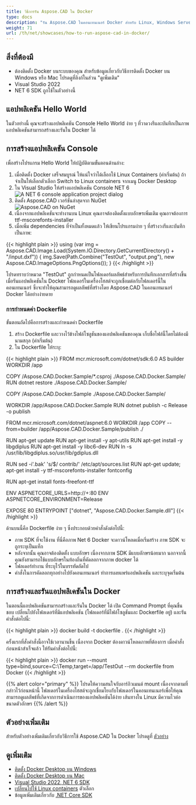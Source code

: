 ```yaml
---
title: วิธีการรัน Aspose.CAD ใน Docker
type: docs
description: "รัน Aspose.CAD ในคอนเทนเนอร์ Docker สำหรับ Linux, Windows Server และระบบปฏิบัติการใด ๆ"
weight: 71
url: /th/net/showcases/how-to-run-aspose-cad-in-docker/
---
```


## สิ่งที่ต้องมี
- ต้องติดตั้ง Docker บนระบบของคุณ สำหรับข้อมูลเกี่ยวกับวิธีการติดตั้ง Docker บน Windows หรือ Mac โปรดดูที่ลิงก์ในส่วน "ดูเพิ่มเติม"
- Visual Studio 2022
- NET 6 SDK ถูกใช้ในตัวอย่างนี้

## แอปพลิเคชัน Hello World

ในตัวอย่างนี้ คุณจะสร้างแอปพลิเคชัน Console Hello World ง่าย ๆ ที่วาดวงรีและบันทึกเป็นภาพ แอปพลิเคชันสามารถสร้างและรันใน Docker ได้

## การสร้างแอปพลิเคชัน Console

เพื่อสร้างโปรแกรม Hello World ให้ปฏิบัติตามขั้นตอนด้านล่าง:
1. เมื่อติดตั้ง Docker เสร็จสมบูรณ์ ให้แน่ใจว่าได้เลือกใช้ Linux Containers (ค่าเริ่มต้น) ถ้าจำเป็นให้เลือกตัวเลือก Switch to Linux containers จากเมนู Docker Desktop
1. ใน Visual Studio ให้สร้างแอปพลิเคชัน Console NET 6<br>
![A NET 6 console application project dialog](/_assets/showcases/docker/1.png)<br>
1. ติดตั้ง Aspose.CAD เวอร์ชันล่าสุดจาก NuGet<br>
![Aspose.CAD on NuGet](/_assets/showcases/docker/2.png)<br>
1. เนื่องจากแอปพลิเคชันจะทำงานบน Linux คุณอาจต้องติดตั้งแบบอักษรเพิ่มเติม คุณอาจต้องการ ttf-mscorefonts-installer
1. เมื่อเพิ่ม dependencies ที่จำเป็นทั้งหมดแล้ว ให้เขียนโปรแกรมง่าย ๆ ที่สร้างวงรีและบันทึกเป็นภาพ:<br>

{{< highlight plain >}}
using (var img = Aspose.CAD.Image.Load(System.IO.Directory.GetCurrentDirectory() + "/input.dxf"))
{
	img.Save(Path.Combine("TestOut", "output.png"), new Aspose.CAD.ImageOptions.PngOptions());
}
{{< /highlight >}}

โปรดทราบว่าหมวด "TestOut" ถูกกำหนดเป็นโฟลเดอร์ผลลัพธ์สำหรับการบันทึกเอกสารที่สร้างขึ้น เมื่อรันแอปพลิเคชันใน Docker โฟลเดอร์ในเครื่องโฮสต์จะถูกเชื่อมต่อกับโฟลเดอร์นี้ในคอนเทนเนอร์ ซึ่งจะทำให้คุณสามารถดูผลลัพธ์ที่สร้างโดย Aspose.CAD ในคอนเทนเนอร์ Docker ได้อย่างง่ายดาย

### การกำหนดค่า Dockerfile

ขั้นตอนถัดไปคือการสร้างและกำหนดค่า Dockerfile

1. สร้าง Dockerfile และวางไว้ข้างไฟล์โซลูชันของแอปพลิเคชันของคุณ เก็บชื่อไฟล์นี้โดยไม่ต้องมีนามสกุล (ค่าเริ่มต้น)
1. ใน Dockerfile ให้ระบุ:


{{< highlight plain >}}
FROM mcr.microsoft.com/dotnet/sdk:6.0 AS builder
WORKDIR /app

COPY /Aspose.CAD.Docker.Sample/*.csproj ./Aspose.CAD.Docker.Sample/
RUN dotnet restore ./Aspose.CAD.Docker.Sample/

COPY /Aspose.CAD.Docker.Sample ./Aspose.CAD.Docker.Sample/

WORKDIR /app/Aspose.CAD.Docker.Sample
RUN dotnet publish -c Release -o publish

FROM mcr.microsoft.com/dotnet/aspnet:6.0
WORKDIR /app
COPY --from=builder /app/Aspose.CAD.Docker.Sample/publish ./

RUN apt-get update
RUN apt-get install -y apt-utils
RUN apt-get install -y libgdiplus
RUN apt-get install -y libc6-dev 
RUN ln -s /usr/lib/libgdiplus.so/usr/lib/gdiplus.dll

RUN sed -i'.bak' 's/$/ contrib/' /etc/apt/sources.list
RUN apt-get update; apt-get install -y ttf-mscorefonts-installer fontconfig

RUN apt-get install fonts-freefont-ttf

ENV ASPNETCORE_URLS=http://+:80
ENV ASPNETCORE_ENVIRONMENT=Release

EXPOSE 80
ENTRYPOINT ["dotnet", "Aspose.CAD.Docker.Sample.dll"]
{{< /highlight >}}

ด้านบนนี้คือ Dockerfile ง่าย ๆ ซึ่งประกอบด้วยคำสั่งดังต่อไปนี้:

- ภาพ SDK ที่จะใช้งาน ที่นี่คือภาพ Net 6 Docker จะดาวน์โหลดเมื่อเริ่มสร้าง ภาพ SDK จะถูกระบุเป็นแท็ก
- หลังจากนั้น คุณอาจต้องติดตั้ง แบบอักษร เนื่องจากภาพ SDK มีแบบอักษรน้อยมาก นอกจากนี้ คุณยังสามารถใช้แบบอักษรในท้องถิ่นที่คัดลอกจากภาพ docker ได้
- โฟลเดอร์ทำงาน ที่ระบุไว้ในบรรทัดถัดไป
- คำสั่งในการคัดลอกทุกอย่างไปยังคอนเทนเนอร์ ทำการเผยแพร่แอปพลิเคชัน และระบุจุดเริ่มต้น


## การสร้างและรันแอปพลิเคชันใน Docker
 
ในตอนนี้แอปพลิเคชันสามารถสร้างและรันใน Docker ได้ เปิด Command Prompt ที่คุณชื่นชอบ เปลี่ยนไปยังโฟลเดอร์ที่มีแอปพลิเคชัน (โฟลเดอร์ที่มีไฟล์โซลูชันและ Dockerfile อยู่) และรันคำสั่งต่อไปนี้:

{{< highlight plain >}}
docker build -t dockerfile .
{{< /highlight >}}

ครั้งแรกที่สั่งคำสั่งนี้อาจใช้เวลานานขึ้น เนื่องจาก Docker ต้องดาวน์โหลดภาพที่ต้องการ เมื่อคำสั่งก่อนหน้าสำเร็จแล้ว ให้รันคำสั่งต่อไปนี้:

{{< highlight plain >}}
docker run --mount type=bind,source=C:\Temp,target=/app/TestOut --rm dockerfile from Docker
{{< /highlight >}}

{{% alert color="primary" %}} 
โปรดให้ความสนใจกับอาร์กิวเมนต์ mount เนื่องจากตามที่กล่าวไว้ก่อนหน้านี้ โฟลเดอร์ในเครื่องโฮสต์จะถูกเชื่อมโยงกับโฟลเดอร์ในคอนเทนเนอร์เพื่อให้คุณสามารถดูผลลัพธ์ที่เกิดจากการดำเนินการของแอปพลิเคชันได้ง่าย เส้นทางใน Linux มีความไวต่อขนาดตัวอักษร
{{% /alert %}}

## ตัวอย่างเพิ่มเติม

สำหรับตัวอย่างเพิ่มเติมเกี่ยวกับวิธีการใช้ Aspose.CAD ใน Docker โปรดดูที่ [ตัวอย่าง](https://github.com/aspose-cad/Aspose.CAD-Documentation)


## ดูเพิ่มเติม

- [ติดตั้ง Docker Desktop บน Windows](https://docs.docker.com/docker-for-windows/install/)
- [ติดตั้ง Docker Desktop บน Mac](https://docs.docker.com/docker-for-mac/install/)
- [Visual Studio 2022, NET 6 SDK](https://docs.microsoft.com/en-us/dotnet/core/install/windows?tabs=net60#dependencies)
- [เปลี่ยนไปใช้ Linux containers](https://docs.docker.com/docker-for-windows/#switch-between-windows-and-linux-containers) ตัวเลือก
- ข้อมูลเพิ่มเติมเกี่ยวกับ [.NET Core SDK](https://hub.docker.com/_/microsoft-dotnet-sdk)

